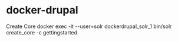 # docker-drupal


Create Core
docker exec -it --user=solr dockerdrupal_solr_1 bin/solr create_core -c gettingstarted
